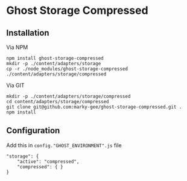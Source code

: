 # Ghost Storage Compressed

## Installation

Via NPM

```
npm install ghost-storage-compressed
mkdir -p ./content/adapters/storage
cp -r ./node_modules/ghost-storage-compressed ./content/adapters/storage/compressed
```

Via GIT

```
mkdir -p ./content/adapters/storage/compressed
cd content/adapters/storage/compressed
git clone git@github.com:marky-gee/ghost-storage-compressed.git .
npm install
```

## Configuration

Add this in `config."GHOST_ENVIRONMENT".js` file

```
"storage": {
    "active": "compressed",
    "compressed": { }
}
```
